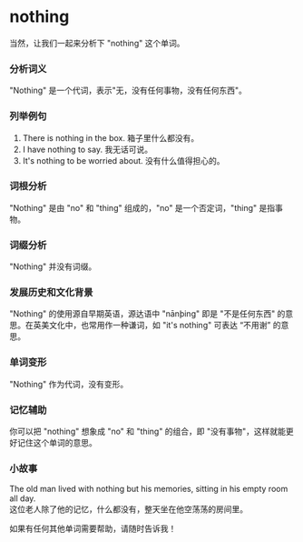 # nothing

当然，让我们一起来分析下 "nothing" 这个单词。

  

### 分析词义

  

"Nothing" 是一个代词，表示"无，没有任何事物，没有任何东西"。

  

### 列举例句

  

1.  There is nothing in the box. 箱子里什么都没有。
2.  I have nothing to say. 我无话可说。
3.  It's nothing to be worried about. 没有什么值得担心的。

  

### 词根分析

  

"Nothing" 是由 "no" 和 "thing" 组成的，"no" 是一个否定词，"thing" 是指事物。

  

### 词缀分析

  

"Nothing" 并没有词缀。

  

### 发展历史和文化背景

  

"Nothing" 的使用源自早期英语，源达语中 "nānþing" 即是 "不是任何东西" 的意思。在英美文化中，也常用作一种谦词，如 "it's nothing" 可表达 “不用谢” 的意思。

  

### 单词变形

  

"Nothing" 作为代词，没有变形。

  

### 记忆辅助

  

你可以把 "nothing" 想象成 "no" 和 "thing" 的组合，即 "没有事物"，这样就能更好记住这个单词的意思。

  

### 小故事

  

The old man lived with nothing but his memories, sitting in his empty room all day.  
这位老人除了他的记忆，什么都没有，整天坐在他空荡荡的房间里。

  

如果有任何其他单词需要帮助，请随时告诉我！
